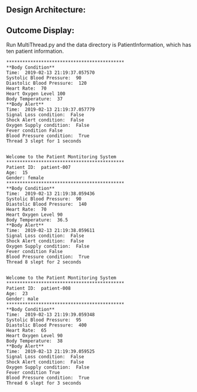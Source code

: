 ## Design Architecture:
## Outcome Display:
Run MultiThread.py and the data directory is PatientInformation, which has ten patient information.

    ********************************************
    **Body Condition**
    Time:  2019-02-13 21:19:37.057570
    Systolic Blood Pressure:  90
    Diastolic Blood Pressure:  120
    Heart Rate:  70
    Heart Oxygen Level 100
    Body Temperature:  37
    **Body Alert**
    Time:  2019-02-13 21:19:37.057779
    Signal Loss condition:  False
    Shock Alert condition:  False
    Oxygen Supply condition:  False
    Fever condition False
    Blood Pressure condition:  True
    Thread 3 slept for 1 seconds


    Welcome to the Patient Montitoring System
    ********************************************
    Patient ID:  patient-007
    Age:  15
    Gender: female
    ********************************************
    **Body Condition**
    Time:  2019-02-13 21:19:38.059436
    Systolic Blood Pressure:  90
    Diastolic Blood Pressure:  140
    Heart Rate:  70
    Heart Oxygen Level 90
    Body Temperature:  36.5
    **Body Alert**
    Time:  2019-02-13 21:19:38.059611
    Signal Loss condition:  False
    Shock Alert condition:  False
    Oxygen Supply condition:  False
    Fever condition False
    Blood Pressure condition:  True
    Thread 8 slept for 2 seconds


    Welcome to the Patient Montitoring System
    ********************************************
    Patient ID:  patient-008
    Age:  23
    Gender: male
    ********************************************
    **Body Condition**
    Time:  2019-02-13 21:19:39.059348
    Systolic Blood Pressure:  95
    Diastolic Blood Pressure:  400
    Heart Rate:  65
    Heart Oxygen Level 90
    Body Temperature:  38
    **Body Alert**
    Time:  2019-02-13 21:19:39.059525
    Signal Loss condition:  False
    Shock Alert condition:  False
    Oxygen Supply condition:  False
    Fever condition True
    Blood Pressure condition:  True
    Thread 6 slept for 3 seconds

